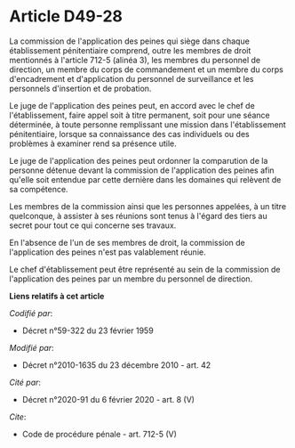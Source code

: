 # Article D49-28

La commission de l'application des peines qui siège dans chaque établissement pénitentiaire comprend, outre les membres de
droit mentionnés à l'article 712-5 (alinéa 3), les membres du personnel de direction, un membre du corps de commandement et
un membre du corps d'encadrement et d'application du personnel de surveillance et les personnels d'insertion et de
probation. 

Le juge de l'application des peines peut, en accord avec le chef de l'établissement, faire appel soit à titre permanent, soit
pour une séance déterminée, à toute personne remplissant une mission dans l'établissement pénitentiaire, lorsque sa
connaissance des cas individuels ou des problèmes à examiner rend sa présence utile. 

Le juge de l'application des peines peut ordonner la comparution de la personne détenue devant la commission de l'application
des peines afin qu'elle soit entendue par cette dernière dans les domaines qui relèvent de sa compétence. 

Les membres de la commission ainsi que les personnes appelées, à un titre quelconque, à assister à ses réunions sont tenus à
l'égard des tiers au secret pour tout ce qui concerne ses travaux. 

En l'absence de l'un de ses membres de droit, la commission de l'application des peines n'est pas valablement réunie. 

Le chef d'établissement peut être représenté au sein de la commission de l'application des peines par un membre du personnel
de direction.

**Liens relatifs à cet article**

_Codifié par_:

  - Décret n°59-322 du 23 février 1959

_Modifié par_:

  - Décret n°2010-1635 du 23 décembre 2010 - art. 42

_Cité par_:

  - Décret n°2020-91 du 6 février 2020 - art. 8 (V)

_Cite_:

  - Code de procédure pénale - art. 712-5 (V)
